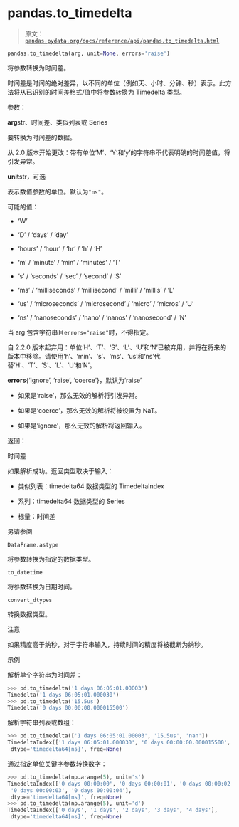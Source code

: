 # pandas.to_timedelta

> 原文：[`pandas.pydata.org/docs/reference/api/pandas.to_timedelta.html`](https://pandas.pydata.org/docs/reference/api/pandas.to_timedelta.html)

```py
pandas.to_timedelta(arg, unit=None, errors='raise')
```

将参数转换为时间差。

时间差是时间的绝对差异，以不同的单位（例如天、小时、分钟、秒）表示。此方法将从已识别的时间差格式/值中将参数转换为 Timedelta 类型。

参数：

**arg**str、时间差、类似列表或 Series

要转换为时间差的数据。

从 2.0 版本开始更改：带有单位‘M’、‘Y’和‘y’的字符串不代表明确的时间差值，将引发异常。

**unit**str，可选

表示数值参数的单位。默认为`"ns"`。

可能的值：

+   ‘W’

+   ‘D’ / ‘days’ / ‘day’

+   ‘hours’ / ‘hour’ / ‘hr’ / ‘h’ / ‘H’

+   ‘m’ / ‘minute’ / ‘min’ / ‘minutes’ / ‘T’

+   ‘s’ / ‘seconds’ / ‘sec’ / ‘second’ / ‘S’

+   ‘ms’ / ‘milliseconds’ / ‘millisecond’ / ‘milli’ / ‘millis’ / ‘L’

+   ‘us’ / ‘microseconds’ / ‘microsecond’ / ‘micro’ / ‘micros’ / ‘U’

+   ‘ns’ / ‘nanoseconds’ / ‘nano’ / ‘nanos’ / ‘nanosecond’ / ‘N’

当 arg 包含字符串且`errors="raise"`时，不得指定。

自 2.2.0 版本起弃用：单位‘H’、‘T’、‘S’、‘L’、‘U’和‘N’已被弃用，并将在将来的版本中移除。请使用‘h’、‘min’、‘s’、‘ms’、‘us’和‘ns’代替‘H’、‘T’、‘S’、‘L’、‘U’和‘N’。

**errors**{‘ignore’, ‘raise’, ‘coerce’}，默认为‘raise’

+   如果是‘raise’，那么无效的解析将引发异常。

+   如果是‘coerce’，那么无效的解析将被设置为 NaT。

+   如果是‘ignore’，那么无效的解析将返回输入。

返回：

时间差

如果解析成功。返回类型取决于输入：

+   类似列表：timedelta64 数据类型的 TimedeltaIndex

+   系列：timedelta64 数据类型的 Series

+   标量：时间差

另请参阅

`DataFrame.astype`

将参数转换为指定的数据类型。

`to_datetime`

将参数转换为日期时间。

`convert_dtypes`

转换数据类型。

注意

如果精度高于纳秒，对于字符串输入，持续时间的精度将被截断为纳秒。

示例

解析单个字符串为时间差：

```py
>>> pd.to_timedelta('1 days 06:05:01.00003')
Timedelta('1 days 06:05:01.000030')
>>> pd.to_timedelta('15.5us')
Timedelta('0 days 00:00:00.000015500') 
```

解析字符串列表或数组：

```py
>>> pd.to_timedelta(['1 days 06:05:01.00003', '15.5us', 'nan'])
TimedeltaIndex(['1 days 06:05:01.000030', '0 days 00:00:00.000015500', NaT],
 dtype='timedelta64[ns]', freq=None) 
```

通过指定单位关键字参数转换数字：

```py
>>> pd.to_timedelta(np.arange(5), unit='s')
TimedeltaIndex(['0 days 00:00:00', '0 days 00:00:01', '0 days 00:00:02',
 '0 days 00:00:03', '0 days 00:00:04'],
 dtype='timedelta64[ns]', freq=None)
>>> pd.to_timedelta(np.arange(5), unit='d')
TimedeltaIndex(['0 days', '1 days', '2 days', '3 days', '4 days'],
 dtype='timedelta64[ns]', freq=None) 
```
